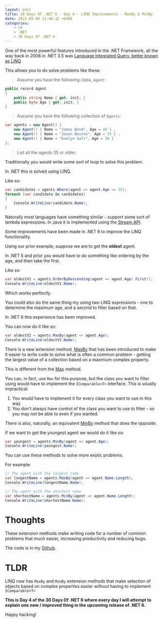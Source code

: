 ```yaml
---
layout: post
title: 30 Days Of .NET 6 - Day 4 - LINQ Improvements - MaxBy & MinBy
date: 2021-09-09 11:40:32 +0300
categories:
    - C#
    - .NET
    - 30 Days Of .NET 6
---
```

One of the most powerful features introduced in the .NET Framework, all the way back in 2008 in .NET 3.5 was [Language Integrated Query, better known as LINQ](https://docs.microsoft.com/en-us/dotnet/csharp/programming-guide/concepts/linq/#:~:text=Language%2DIntegrated%20Query%20(LINQ)%20is%20the%20name%20for%20a,directly%20into%20the%20C%23%20language.&text=The%20LINQ%20family%20of%20technologies,XML%20(LINQ%20to%20XML).)

This allows you to do solve problems like these:

> Assume you have the following class, `Agent`:

```csharp
public record Agent
{
    public string Name { get; init; }
    public byte Age { get; init; }
}
```

> Assume you have the following collection of `Agents`:

```csharp
var agents = new Agent[] {
    new Agent() { Name = "James Bond", Age = 40 } ,
    new Agent() { Name = "Jason Bourne", Age = 35 } ,
    new Agent() { Name = "Evelyn Salt", Age = 30 }
};
```

> List all the agents 35 or older.


Traditionally you would write some sort of loop to solve this problem.

In .NET this is solved using LINQ.

Like so:

```csharp
var candidates = agents.Where(agent => agent.Age >= 35);
foreach (var candidate in candidates)
{
    Console.WriteLine(candidate.Name);
}
```

Naturally most languages have something similar - support some sort of lambda expressions. In Java it is implemented using the [Stream API](https://docs.oracle.com/javase/8/docs/api/java/util/stream/Stream.html).

Some improvements have been made in .NET 6 to improve the LINQ functionality.

Using our prior example, suppose we are to get the **oldest** agent.

In .NET 5 and prior you would have to do something like ordering by the age, and then take the first.

Like so:

```csharp
var oldestV1 = agents.OrderByDescending(agent => agent.Age).First();
Console.WriteLine(oldestV1.Name);
```

Which works perfectly.

You could also do the same thing my using two LINQ expressions - one to determine the maximum age, and a second to filter based on that.

In .NET 6 this experience has been improved.

You can now do it like so:

```csharp
var oldestV2 = agents.MaxBy(agent => agent.Age);
Console.WriteLine(oldestV2.Name);
```

There is a new extension method, [MaxBy](https://docs.microsoft.com/en-us/dotnet/api/system.linq.enumerable.maxby?view=net-6.0) that has been introduced to make it easier to write code to solve what is often a common problem - getting the largest value of a collection based on a maxmium complex property.

This is different from the [Max](https://docs.microsoft.com/en-us/dotnet/api/system.linq.enumerable.max?view=net-5.0) method.

You can, in fact, use `Max` for this purpose, but the class you want to filter using would have to implement the `IComparable<T>` interface. This is usually impractical:
1. You would have to implement it for every class you want to use in this way
2. You don't always have control of the class you want to use to filter - so you may not be able to even if you wanted.

There is also, naturally, an equivalent [MinBy](https://docs.microsoft.com/en-us/dotnet/api/system.linq.enumerable.minby?view=net-6.0) method that does the opposite.

If we want to get the youngest agent we would do it like so:

```csharp
var youngest = agents.MinBy(agent => agent.Age);
Console.WriteLine(youngest.Name);
```

You can use these methods to solve more exotic problems.

For example:

```csharp
// The agent with the longest name
var longestName = agents.MaxBy(agent => agent.Name.Length);
Console.WriteLine(longestName.Name);

// The agent with the shortest name
var shortestName = agents.MinBy(agent => agent.Name.Length);
Console.WriteLine(shortestName.Name);
```

# Thoughts

These extension methods make writing code for a number of common problems that much easier, increasing productivity and reducing bugs.

The code is in my [Github](https://github.com/conradakunga/BlogCode/tree/master/2021-09-09%20-%2030%20Days%20Of%20.NET%206%20-%20Day%204%20-%20LINQ%20Improvements%20-%20MaxBy%20%26%20Min%20By).

# TLDR

LINQ now has `MaxBy` and `MinBy` extension methods that make selection of objects based on complex properties easier without having to implement `IComparable<T>`

**This is Day 4 of the 30 Days Of .NET 6 where every day I will attempt to explain one new / improved thing in the upcoming release of .NET 6.**

Happy hacking!